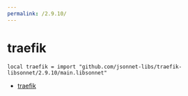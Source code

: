 ```yaml
---
permalink: /2.9.10/
---
```


# traefik

```jsonnet
local traefik = import "github.com/jsonnet-libs/traefik-libsonnet/2.9.10/main.libsonnet"
```



* [traefik](traefik/index.md)